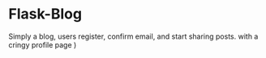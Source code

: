 # Flask-Blog
 Simply a blog, users register, confirm email, and start sharing posts. with a cringy profile page )
